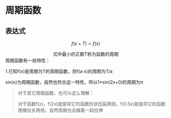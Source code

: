 # 周期函数

## 表达式

$$
f(x+T)=f(x)
$$

<center>式中最小的正数T称为函数的周期</center>
周期函数有一些特性：

1.已知f(x)是周期为T的周期函数，则f(a·x)的周期为T/a

sin(x)为周期函数，自然也符合这一特性，所以1×sin(2x+0)的周期为π

> 对于其它周期函数，也可以这么理解：
>
> 对于函数f(x)，f(2x)就是将它的函数形状压扁两倍，f(0.5x)就是将它的函数图像拉长两倍，自然周期也会跟着一起拉伸
>




